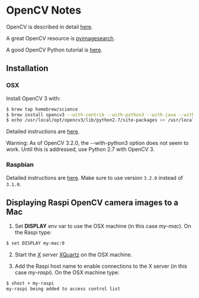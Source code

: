 # OpenCV Notes

OpenCV is described in detail [here](http://opencv.org).

A great OpenCV resource is [pyimagesearch](http://www.pyimagesearch.com).

A good OpenCV Python tutorial is 
[here](http://docs.opencv.org/3.0-beta/doc/py_tutorials/py_tutorials.html).

## Installation

### OSX

Install OpenCV 3 with:

```bash
$ brew tap homebrew/science
$ brew install opencv3 --with-contrib --with-python3 --with-java --with-examples 
$ echo /usr/local/opt/opencv3/lib/python2.7/site-packages >> /usr/local/lib/python2.7/site-packages/opencv3.pth
```

Detailed instructions are 
[here](http://www.pyimagesearch.com/2016/12/19/install-opencv-3-on-macos-with-homebrew-the-easy-way/).

<aside class="warning">
Warning: As of OpenCV 3.2.0, the --with-python3 option does not seem to work. Until this is 
addressed, use Python 2.7 with OpenCV 3.
</aside>

### Raspbian

Detailed instructions are 
[here](http://www.pyimagesearch.com/2016/04/18/install-guide-raspberry-pi-3-raspbian-jessie-opencv-3/).
Make sure to use version `3.2.0` instead of `3.1.0`.

## Displaying Raspi OpenCV camera images to a Mac

1) Set **DISPLAY** env var to use the OSX machine (in this case *my-mac*). 
On the Raspi type:
```bash
$ set DISPLAY my-mac:0
```

2) Start the *[X](https://en.wikipedia.org/wiki/X_Window_System) server* 
[XQuartz](https://www.xquartz.org) on the OSX machine.

3) Add the Raspi host name to enable connections to the X server (in this case *my-raspi*). 
On the OSX machine type:
```bash
$ xhost + my-raspi
my-raspi being added to access control list
```
